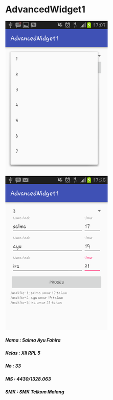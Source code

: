 # AdvancedWidget1

![GitHub SC1](https://github.com/salmaayuf/AdvancedWidget1/blob/master/1AdvancedWidget1_SalmaAyu.png)
![GitHub SC2](https://github.com/salmaayuf/AdvancedWidget1/blob/master/2AdvancedWidget1_SalmaAyu.png)

##### Nama  : Salma Ayu Fahira
##### Kelas : XII RPL 5
##### No    : 33
##### NIS   : 4430/1328.063
##### SMK   : SMK Telkom Malang
